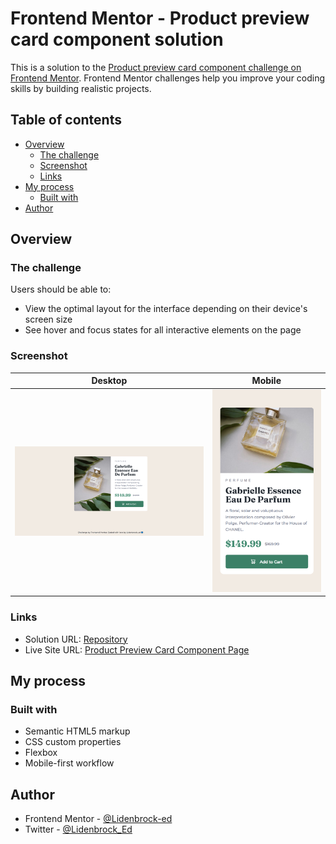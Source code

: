 # Frontend Mentor - Product preview card component solution

This is a solution to the [Product preview card component challenge on Frontend Mentor](https://www.frontendmentor.io/challenges/product-preview-card-component-GO7UmttRfa). Frontend Mentor challenges help you improve your coding skills by building realistic projects. 

## Table of contents

- [Overview](#overview)
  - [The challenge](#the-challenge)
  - [Screenshot](#screenshot)
  - [Links](#links)
- [My process](#my-process)
  - [Built with](#built-with)
- [Author](#author)

## Overview

### The challenge

Users should be able to:

- View the optimal layout for the interface depending on their device's screen size
- See hover and focus states for all interactive elements on the page

### Screenshot

| Desktop                              | Mobile                              |
| :-----------------------------------:| :---------------------------------: |
| ![image](./design/desktop-design.png)| ![image](./design/mobile-design.png)|

### Links

- Solution URL: [Repository](https://github.com/Lidenbrock-ed/product_preview_card_component)
- Live Site URL: [Product Preview Card Component Page](https://lidenbrock-ed.github.io/product_preview_card_component/)

## My process

### Built with

- Semantic HTML5 markup
- CSS custom properties
- Flexbox
- Mobile-first workflow

## Author

- Frontend Mentor - [@Lidenbrock-ed](https://www.frontendmentor.io/profile/Lidenbrock-ed)
- Twitter - [@Lidenbrock_Ed](https://twitter.com/Lidenbrock_Ed)
